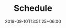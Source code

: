 ---
title: "Schedule"
date: 2019-09-10T13:51:25+06:00
draft: false
description: "Event program"
bgImage : "images/bg/cta-bg.jpg"
---